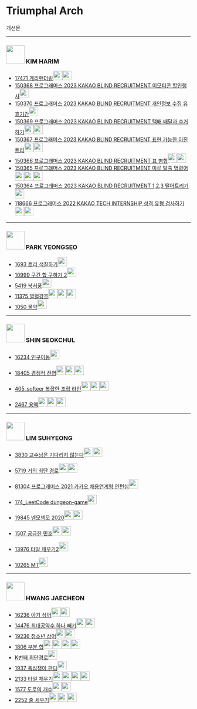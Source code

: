 # Triumphal Arch

개선문

---

### <img src = "https://github.com/Summerimm.png" width="50" height="50"> KIM HARIM 
+ [17471 게리맨더링](https://www.acmicpc.net/problem/17471)[<img src = "https://github.com/Frog-Slayer.png" width="25" height="25">](./Code/17471/JUN17471_P.java)[<img src = "https://github.com/Summerimm.png" width="25" height="25">](./Code/17471/17471_K.py)
+ [150368 프로그래머스 2023 KAKAO BLIND RECRUITMENT 이모티콘 할인행사](https://school.programmers.co.kr/learn/courses/30/lessons/150368)[<img src = "https://github.com/sulogc.png" width="25" height="25">](./Code/150368/150368_L.py)
+ [150370 프로그래머스 2023 KAKAO BLIND RECRUITMENT 개인정보 수집 유효기간](https://school.programmers.co.kr/learn/courses/30/lessons/150370)[<img src = "https://github.com/Summerimm.png" width="25" height="25">](./Code/150370/150370_K.py)
+ [150369 프로그래머스 2023 KAKAO BLIND RECRUITMENT 택배 배달과 수거하기](https://school.programmers.co.kr/learn/courses/30/lessons/150369)[<img src = "https://github.com/Summerimm.png" width="25" height="25">](./Code/150369/150369_1_K.py)[<img src = "https://github.com/sulogc.png" width="25" height="25">](./Code/150369/150369_L.py)
+ [150367 프로그래머스 2023 KAKAO BLIND RECRUITMENT 표현 가능한 이진트리](https://school.programmers.co.kr/learn/courses/30/lessons/150367)[<img src = "https://github.com/Summerimm.png" width="25" height="25">](./Code/150367/150367_K.py)[<img src = "https://github.com/sulogc.png" width="25" height="25">](./Code/150367/150367_L.py)
+ [150366 프로그래머스 2023 KAKAO BLIND RECRUITMENT 표 병합](https://school.programmers.co.kr/learn/courses/30/lessons/150366)[<img src = "https://github.com/Summerimm.png" width="25" height="25">](./Code/150366/150366_K.py)[<img src = "https://github.com/sulogc.png" width="25" height="25">](./Code/150366/150366_L.py)
+ [150365 프로그래머스 2023 KAKAO BLIND RECRUITMENT 미로 탈출 명령어](https://school.programmers.co.kr/learn/courses/30/lessons/150365)[<img src = "https://github.com/sulogc.png" width="25" height="25">](./Code/150365/150365_L.py)[<img src = "https://github.com/Summerimm.png" width="25" height="25">](./Code/150365/150365_K.py)[<img src = "https://github.com/wocjs.png" width="25" height="25">](./Code/150365/150365_H.py)
+ [150364 프로그래머스 2023 KAKAO BLIND RECRUITMENT 1,2,3 떨어트리기](https://school.programmers.co.kr/learn/courses/30/lessons/150364)[<img src = "https://github.com/Summerimm.png" width="25" height="25">](./Code/150364/150364_K.py)
+ [118666 프로그래머스 2022 KAKAO TECH INTERNSHIP 성격 유형 검사하기](https://school.programmers.co.kr/learn/courses/30/lessons/118666)[<img src = "https://github.com/Summerimm.png" width="25" height="25">](./Code/118666/118666_K.py)[<img src = "https://github.com/Frog-Slayer.png" width="25" height="25">](./Code/118666/118666_P.cpp)
---

### <img src = "https://github.com/Frog-Slayer.png" width="50" height="50"> PARK YEONGSEO
+ [1693 트리 색칠하기](https://www.acmicpc.net/problem/1693)[<img src = "https://github.com/Frog-Slayer.png" width="25" height="25">](./Code/1693/1693_P.cpp)
+ [10999 구간 합 구하기 2](https://www.acmicpc.net/problem/10999)[<img src = "https://github.com/Frog-Slayer.png" width="25" height="25">](./Code/10999/10999_P.cpp)
+ [5419 북서풍](https://www.acmicpc.net/problem/5419)[<img src = "https://github.com/Frog-Slayer.png" width="25" height="25">](./Code/5419/5419_P.cpp)
+ [11375 열혈강호](https://www.acmicpc.net/problem/11375)[<img src = "https://github.com/sulogc.png" width="25" height="25">](./Code/11375/11375_L.py)[<img src = "https://github.com/Summerimm.png" width="25" height="25">](./Code/11375/11375_K.py)[<img src = "https://github.com/Frog-Slayer.png" width="25" height="25">](./Code/11375/11375_P.cpp)
+ [1050 물약](https://www.acmicpc.net/problem/1050)[<img src = "https://github.com/Frog-Slayer.png" width="25" height="25">](./Code/1050/1050_P.cpp)
---

### <img src = "https://github.com/suchshin.png" width="50" height="50"> SHIN SEOKCHUL
+ [16234 인구이동](https://www.acmicpc.net/problem/16234)[<img src = "https://github.com/suchshin.png" width="25" height="25">](Code/16234/16234_S.py)

+ [18405 경쟁적 전염](https://www.acmicpc.net/problem/18405)[<img src = "https://github.com/sulogc.png" width="25" height="25">](./Code/18405/18405_L.py)[<img src = "https://github.com/suchshin.png" width="25" height="25">](./Code/18405/18405_S.py)[<img src = "https://github.com/wocjs.png" width="25" height="25">](./Code/18405/18405_H.py)

+ [405_softeer 복잡한 조립 라인](https://softeer.ai/practice/info.do?idx=1&eid=405)[<img src = "https://github.com/sulogc.png" width="25" height="25">](./Code/405_softeer/405_L.py)[<img src = "https://github.com/Summerimm.png" width="25" height="25">](./Code/405_softeer/405_K.py)[<img src = "https://github.com/suchshin.png" width="25" height="25">](./Code/405_softeer/405_S.py)

+ [2467 용액](https://www.acmicpc.net/problem/2467)[<img src = "https://github.com/suchshin.png" width="25" height="25">](./Code/2467/2467_S.py)[<img src = "https://github.com/sulogc.png" width="25" height="25">](./Code/2467/2467_L.py)[<img src = "https://github.com/Frog-Slayer.png" width="25" height="25">](./Code/2467/2467_P.cpp)
---

### <img src = "https://github.com/sulogc.png" width="50" height="50"> LIM SUHYEONG
+ [3830 교수님은 기다리지 않는다](https://www.acmicpc.net/problem/3830)[<img src = "https://github.com/Frog-Slayer.png" width="25" height="25">](./Code/3830/3830_P.cpp)[<img src = "https://github.com/sulogc.png" width="25" height="25">](./Code/3830/3830_L.py)
+ [5719 거의 최단 경로](https://www.acmicpc.net/problem/5719)[<img src = "https://github.com/sulogc.png" width="25" height="25">](./Code/5719/5719_L.py)[<img src = "https://github.com/Frog-Slayer.png" width="25" height="25">](./Code/5719/5719_P.cpp)

+ [81304 프로그래머스 2021 카카오 채용연계형 인턴십](https://school.programmers.co.kr/learn/courses/30/lessons/81304)[<img src = "https://github.com/sulogc.png" width="25" height="25">](./Code/81304/81304_L.py)

+ [174_LeetCode dungeon-game](https://leetcode.com/problems/dungeon-game/)[<img src = "https://github.com/sulogc.png" width="25" height="25">](./Code/174_LeetCode/174_L.py)

+ [19845 넴모넴모 2020](https://www.acmicpc.net/problem/19845)[<img src = "https://github.com/Frog-Slayer.png" width="25" height="25">](./Code/19845/19845_P.cpp)[<img src = "https://github.com/sulogc.png" width="25" height="25">](./Code/19845/19845_L.py)

+ [1507 궁금한 민호](https://www.acmicpc.net/problem/1507)[<img src = "https://github.com/sulogc.png" width="25" height="25">](./Code/1507/1507_L.py)[<img src = "https://github.com/Summerimm.png" width="25" height="25">](./Code/1507/1507_K.py)

+ [13976 타일 채우기2](https://www.acmicpc.net/problem/13976)[<img src = "https://github.com/Frog-Slayer.png" width="25" height="25">](./Code/13976/13976_P.cpp)

+ [10265 MT](https://www.acmicpc.net/problem/10265)[<img src = "https://github.com/sulogc.png" width="25" height="25">](./Code/10265/10265_L.py)


---

### <img src = "https://github.com/wocjs.png" width="50" height="50"> HWANG JAECHEON
+ [16236 아기 상어](https://www.acmicpc.net/problem/16236)[<img src = "https://github.com/wocjs.png" width="25" height="25">](./Code/16236/16236_H.py)[<img src = "https://github.com/Frog-Slayer.png" width="25" height="25">](./Code/16236/JUN16236_P.java)
+ [14476 최대공약수 하나 빼기](https://www.acmicpc.net/problem/14476)[<img src = "https://github.com/sulogc.png" width="25" height="25">](./Code/14476/14476_L.py)[<img src = "https://github.com/wocjs.png" width="25" height="25">](./Code/14476/14476_H.py)
+ [19236 청소년 상어](https://www.acmicpc.net/problem/19236)[<img src = "https://github.com/wocjs.png" width="25" height="25">](./Code/19236/19236_H.py)[<img src = "https://github.com/Summerimm.png" width="25" height="25">](./Code/19236/19236_K.py)
+ [1806 부분 합](https://www.acmicpc.net/problem/1806)[<img src = "https://github.com/wocjs.png" width="25" height="25">](./Code/1806/1806_H.py)[<img src = "https://github.com/Frog-Slayer.png" width="25" height="25">](./Code/1806/1806_P.cpp)[<img src = "https://github.com/Summerimm.png" width="25" height="25">](./Code/1806/1806_K.py)[<img src = "https://github.com/sulogc.png" width="25" height="25">](./Code/1806/1806_L.py)
+ [K번째 최단경로](https://www.acmicpc.net/problem/1854)[<img src = "https://github.com/wocjs.png" width="25" height="25">](./Code/1854/1854_H.py)
+ [1937 욕심쟁이 판다](https://www.acmicpc.net/problem/1937)[<img src = "https://github.com/wocjs.png" width="25" height="25">](./Code/1937/1937_H.py)
+ [2133 타일 채우기](https://www.acmicpc.net/problem/2133)[<img src = "https://github.com/sulogc.png" width="25" height="25">](./Code/2133/2133_L.py)[<img src = "https://github.com/wocjs.png" width="25" height="25">](./Code/2133/2133_H.py)[<img src = "https://github.com/Summerimm.png" width="25" height="25">](./Code/2133/2133_K.py)[<img src = "https://github.com/suchshin.png" width="25" height="25">](./Code/2133/2133_S.py)
+ [1577 도로의 개수](https://www.acmicpc.net/problem/1577)[<img src = "https://github.com/wocjs.png" width="25" height="25">](./Code/1577/1577_H.py)[<img src = "https://github.com/Summerimm.png" width="25" height="25">](./Code/1577/1577_K.py)
+ [2252 줄 세우기](https://www.acmicpc.net/problem/2252)[<img src = "https://github.com/Frog-Slayer.png" width="25" height="25">](./Code/2252/2252_P.cpp)[<img src = "https://github.com/sulogc.png" width="25" height="25">](./Code/2252/2252_L.py)[<img src = "https://github.com/wocjs.png" width="25" height="25">](./Code/2252/2252_H.py)

